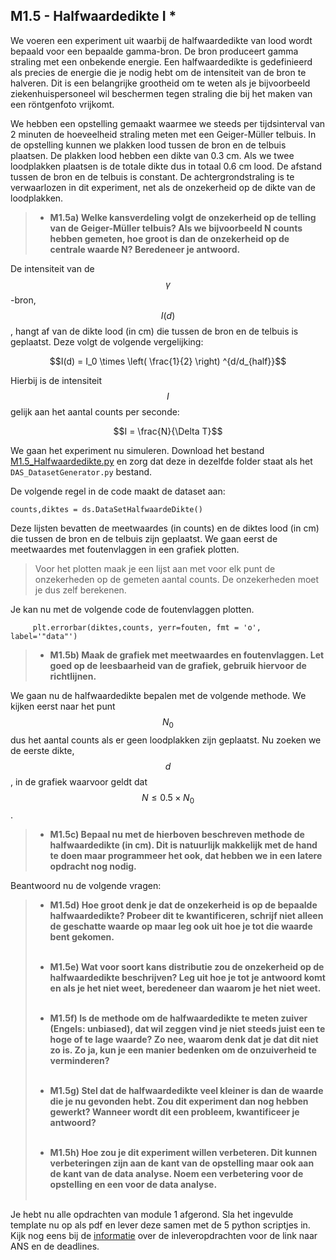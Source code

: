 ## M1.5 - Halfwaardedikte I *


We voeren een experiment uit waarbij de halfwaardedikte van lood wordt bepaald voor een bepaalde gamma-bron. De bron produceert gamma straling met een onbekende energie. Een halfwaardedikte is gedefinieerd als precies de energie die je nodig hebt om de intensiteit van de bron te halveren. Dit is een belangrijke grootheid om te weten als je bijvoorbeeld ziekenhuispersoneel wil beschermen tegen straling die bij het maken van een röntgenfoto vrijkomt.


We hebben een opstelling gemaakt waarmee we steeds per tijdsinterval van 2 minuten de hoeveelheid straling meten met een Geiger-Müller telbuis. In de opstelling kunnen we plakken lood tussen de bron en de telbuis plaatsen. De plakken lood hebben een dikte van 0.3 cm. Als we twee loodplakken plaatsen is de totale dikte dus in totaal 0.6 cm lood. De afstand tussen de bron en de telbuis is constant. De achtergrondstraling is te verwaarlozen in dit experiment, net als de onzekerheid op de dikte van de loodplakken. 

<!--XX als het nog lukt een plaatje maken-->

> - **M1.5a) Welke kansverdeling volgt de onzekerheid op de telling van de Geiger-Müller telbuis? Als we bijvoorbeeld N counts hebben gemeten, hoe groot is dan de onzekerheid op de centrale waarde N? Beredeneer je antwoord.**

De intensiteit van de $$\gamma$$-bron, $$I(d)$$, hangt af van de dikte lood (in cm) die tussen de bron en de telbuis is geplaatst. Deze volgt de volgende vergelijking:


$$I(d) = I_0 \times \left( \frac{1}{2} \right) ^{d/d_{half}}$$

Hierbij is de intensiteit $$I$$ gelijk aan het aantal counts per seconde: 

$$I = \frac{N}{\Delta T}$$

We gaan het experiment nu simuleren. Download het bestand [M1.5_Halfwaardedikte.py](M1.5_Halfwaardedikte.py) en zorg dat deze in dezelfde folder staat als het `DAS_DatasetGenerator.py` bestand. 

De volgende regel in de code maakt de dataset aan: 

	counts,diktes = ds.DataSetHalfwaardeDikte()

Deze lijsten bevatten de meetwaardes (in counts) en de diktes lood (in cm) die tussen de bron en de telbuis zijn geplaatst. We gaan eerst de meetwaardes met foutenvlaggen in een grafiek plotten.

> Voor het plotten maak je een lijst aan met voor elk punt de onzekerheden op de gemeten aantal counts. De onzekerheden moet je dus zelf berekenen. 
 
Je kan nu met de volgende code de foutenvlaggen plotten.

         plt.errorbar(diktes,counts, yerr=fouten, fmt = 'o', label='"data"')

> - **M1.5b) Maak de grafiek met meetwaardes en foutenvlaggen. Let goed op de leesbaarheid van de grafiek, gebruik hiervoor de richtlijnen.**

We gaan nu de halfwaardedikte bepalen met de volgende methode. We kijken eerst naar het punt $$N_0$$ dus het aantal counts als er geen loodplakken zijn geplaatst. Nu zoeken we de eerste dikte, $$d$$, in de grafiek waarvoor geldt dat $$N\leq 0.5 \times N_0$$.

> - **M1.5c) Bepaal nu met de hierboven beschreven methode de halfwaardedikte (in cm). Dit is natuurlijk makkelijk met de hand te doen maar programmeer het ook, dat hebben we in een latere opdracht nog nodig.**

Beantwoord nu de volgende vragen:

> - **M1.5d) Hoe groot denk je dat de onzekerheid is op de bepaalde halfwaardedikte? Probeer dit te kwantificeren, schrijf niet alleen de geschatte waarde op maar leg ook uit hoe je tot die waarde bent gekomen.**<br><br>
>
> - **M1.5e) Wat voor soort kans distributie zou de onzekerheid op de halfwaardedikte beschrijven? Leg uit hoe je tot je antwoord komt en als je het niet weet, beredeneer dan waarom je het niet weet.**<br><br>
> 
> - **M1.5f) Is de methode om de halfwaardedikte te meten zuiver (Engels: unbiased), dat wil zeggen vind je niet steeds juist een te hoge of te lage waarde? Zo nee, waarom denk dat je dat dit niet zo is. Zo ja, kun je een manier bedenken om de onzuiverheid te verminderen?**<br><br>
>
> - **M1.5g) Stel dat de halfwaardedikte veel kleiner is dan de waarde die je nu gevonden hebt. Zou dit experiment dan nog hebben gewerkt? Wanneer wordt dit een probleem, kwantificeer je antwoord?**<br><br>
> 
> - **M1.5h) Hoe zou je dit experiment willen verbeteren. Dit kunnen verbeteringen zijn aan de kant van de opstelling maar ook aan de kant van de data analyse. Noem een verbetering voor de opstelling en een voor de data analyse.**<br><br>


Je hebt nu alle opdrachten van module 1 afgerond. Sla het ingevulde template nu op als pdf en lever deze samen met de 5 python scriptjes in. Kijk nog eens bij de [informatie](/informatie/inleveropdrachten) over de inleveropdrachten voor de link naar ANS en de deadlines.
